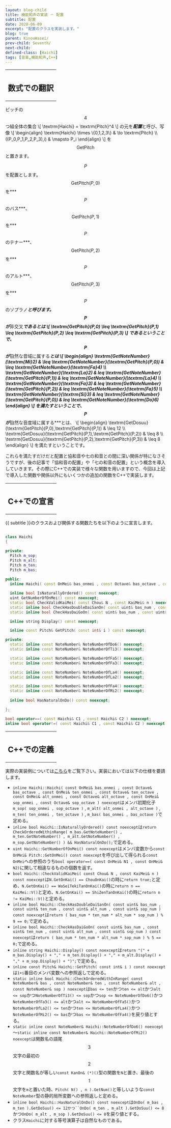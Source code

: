 ```yaml
---
layout: blog-child
title: 機能和声の実装 － 配置
subtitle: 配置
date: 2020-06-09
excerpt: "配置のクラスを実装します。"
blog: true
parent: KinouWasei/
prev-child: Seventh/
next-child: 
defined-class: [Haichi]
tags: [音楽,機能和声,C++]
---
```


<table>
  <tr>
    <th>
      <h2>数式での翻訳</h2>
    </th>
  </tr>
</table>

ピッチの$$4$$つ組全体の集合
\\[
\textrm{Haichi} = \textrm{Pitch}^4
\\]
の元を***配置***と呼び、写像
\\[
\begin{align}
\textrm{Haichi} \times \\{0,1,2,3\\} & \to \textrm{Pitch} \\\\\
((P_0,P_1,P_2,P_3),i) & \mapsto P_i
\end{align}
\\]
を$$\textrm{GetPitch}$$と置きます。

$$P$$を配置とします。$$\textrm{GetPitch}(P,0)$$を***$$P$$のバス***、$$\textrm{GetPitch}(P,1)$$を***$$P$$のテナー***、$$\textrm{GetPitch}(P,2)$$を***$$P$$のアルト***、$$\textrm{GetPitch}(P,3)$$を***$$P$$のソプラノ***と呼びます。$$P$$が***非交叉***であるとは
\\[
\textrm{GetPitch}(P,0) \leq \textrm{GetPitch}(P,1) \leq \textrm{GetPitch}(P,2) \leq \textrm{GetPitch}(P,3)
\\]
であるということで、$$P$$が***自然な音域に属する***とは
\\[
\begin{align}
\textrm{GetNoteNumber}(\textrm{Mi}2) & \leq \textrm{GetNoteNumber}(\textrm{GetPitch}(P,0)) & \leq \textrm{GetNoteNumber}(\textrm{Fa}4) \\\\\
\textrm{GetNoteNumber}(\textrm{La}2) & leq \textrm{GetNoteNumber}(\textrm{GetPitch}(P,1)) & leq \textrm{GetNoteNumber}(\textrm{La}4) \\\\\
\textrm{GetNoteNumber}(\textrm{Fa}3) & leq \textrm{GetNoteNumber}(\textrm{GetPitch}(P,2)) & leq \textrm{GetNoteNumber}(\textrm{Fa}5) \\\\\
\textrm{GetNoteNumber}(\textrm{Si}3) & leq \textrm{GetNoteNumber}(\textrm{GetPitch}(P,0)) & leq \textrm{GetNoteNumber}(\textrm{Do}6)
\end{align}
\\]
を満たすということで、$$P$$が***自然な音度域に属する***とは、
\\[
\begin{align}
\textrm{GetDosuu}(\textrm{GetPitch}(P,0),\textrm{GetPitch}(P,1)) & \leq 12 \\\\\
\textrm{GetDosuu}(\textrm{GetPitch}(P,1),\textrm{GetPitch}(P,2)) & \leq 8 \\\\\
\textrm{GetDosuu}(\textrm{GetPitch}(P,2),\textrm{GetPitch}(P,3)) & \leq 8
\end{align}
\\]
を満たすということです。

これらを満たすだけだと配置と協和音や七の和音との間に深い関係が特になさそうですが、後の記事で「協和音の配置」や「七の和音の配置」という概念を導入していきます。その際にC++での実装で様々な関数を用いますので、今回は上記で導入した関数や関係以外にもいくつかの追加の関数をC++で実装します。


<table>
  <tr>
    <th>
      <h2>C++での宣言</h2>
    </th>
  </tr>
</table>

{{ subtitle }}のクラスおよび関係する関数たちを以下のように宣言します。

~~~c++

class Haichi
{

private:
  Pitch m_sop;
  Pitch m_alt;
  Pitch m_ten;
  Pitch m_bas;
  
public:
  inline Haichi( const OnMei& bas_onmei , const Octave& bas_octave , const OnMei& ten_onmei , const Octave& ten_octave , const OnMei& alt_onmei , const Octave& alt_octave , const OnMei& sop_onmei , const Octave& sop_octave ) noexcept;

  inline bool IsNaturallyOrdered() const noexcept;
  uint GetNumberOfOnMei() const noexcept;
  static bool CheckValidKaiMei( const Chou& N , const KaiMei& n ) noexcept;
  static inline bool CheckHasDoubleDaiSanOn( const uint& bas_num , const uint& ten_num , const uint& alt_num , const uint& sop_num ) noexcept;
  static inline bool CheckHasDaiGoOn( const uint& bas_num , const uint& ten_num , const uint& alt_num , const uint& sop_num ) noexcept;

  inline string Display() const noexcept;

  inline const Pitch& GetPitch( const int& i ) const noexcept;

private:
  static inline const NoteNumber& NoteNumberOfDo6() noexcept;
  static inline const NoteNumber& NoteNumberOfTi3() noexcept;

  static inline const NoteNumber& NoteNumberOfFa5() noexcept;
  static inline const NoteNumber& NoteNumberOfFa3() noexcept;

  static inline const NoteNumber& NoteNumberOfLa4() noexcept;
  static inline const NoteNumber& NoteNumberOfLa2() noexcept;

  static inline const NoteNumber& NoteNumberOfFa4() noexcept;
  static inline const NoteNumber& NoteNumberOfMi2() noexcept;
  
  inline bool HasNaturalOnDo() const noexcept;

};

bool operator==( const Haichi& C1 , const Haichi& C2 ) noexcept;
inline bool operator!=( const Haichi& C1 , const Haichi& C2 ) noexcept;

~~~


<table>
  <tr>
    <th>
      <h2>C++での定義</h2>
    </th>
  </tr>
</table>

実際の実装例については[こちら](https://github.com/p-adic/cpp/tree/master/Music/Haichi/)をご覧下さい。実装においては以下の仕様を要請します。
- `inline Haichi::Haichi( const OnMei& bas_onmei , const Octave& bas_octave , const OnMei& ten_onmei , const Octave& ten_octave , const OnMei& alt_onmei , const Octave& alt_octave , const OnMei& sop_onmei , const Octave& sop_octave ) noexcept`はメンバ初期化子`m_sop( sop_onmei , sop_octave )` , `m_alt( alt_onmei , alt_octave )` , `m_ten( ten_onmei , ten_octave )` , `m_bas( bas_onmei , bas_octave )`で定める。
- `inline bool Haichi::IsNaturallyOrdered() const noexcept`は`return CheckOrderedWithinRange( m_bas.GetNoteNumber() , m_ten.GetNoteNumber() , m_alt.GetNoteNumber() , m_sop.GetNoteNumber() ) && HasNaturalOnDo();`で定める。
- `uint Haichi::GetNumberOfOnMei() const noexcept`はメンバ変数から`const OnMei& Pitch::GetOnMei() const noexcept`を呼び出して得られる`const OnMei`への参照のうち`bool operator==( const OnMei& N1 , const OnMei& N2)`に関して相違なるものの個数を返す。
- `bool Haichi::CheckValidKaiMei( const Chou& N , const KaiMei& n ) const noexcept`は`N.GetOnKai() == ChouOnKai()`の時に`return true;`と定め、`N.GetOnKai() == WaSeiTekiTanOnKai()`の時に`return n == KaiMei::V()`と定め、`N.GetOnKai() == ShiZenTanOnKai()`の時に`return n != KaiMei::V()`と定める。
- `inline bool Haichi::CheckHasDoubleDaiSanOn( const uint& bas_num , const uint& ten_num , const uint& alt_num , const uint& sop_num ) const noexcept`は`return ( bas_num * ten_num * alt_num * sop_num ) % 9 == 0;`で定める。
- `inline bool Haichi::CheckHasDaiGoOn( const uint& bas_num , const uint& ten_num , const uint& alt_num , const uint& sop_num ) const noexcept`は`return ( bas_num * ten_num * alt_num * sop_num ) % 5 == 0;`で定める。
- `inline string Haichi::Display() const noexcept`は`return "(" + m_bas.Display() + "," + m_ten.Display() + "," + m_alt.Display() + "," + m_sop.Display() + ")";`で定める。
- `inline const Pitch& Haichi::GetPitch( const int& i ) const noexcept`は`1+i`番目のメンバ変数への参照返しで定める。
- `static inline bool Haichi::CheckOrderedWithInRange( const NoteNumber& bas , const NoteNumber& ten , const NoteNumber& alt , const NoteNumber& sop ) noexcept`は`bas <= ten`かつ`ten <= alt`かつ`alt <= sop`かつ`NoteNumberOfTi3() <= sop`かつ`sop <= NoteNumberOfDo6()`かつ`NoteNumberOfFa3() <= alt`かつ`alt <= NoteNumberOfFa5()`かつ`NoteNumberOfLa2() <= ten`かつ`ten <= NoteNumberOfLa4()`かつ`NoteNumberOfMi2() <= bas`かつ`bas <= NoteNumberOfFa4()`を戻り値とする。
- `static inline const NoteNumber& Haichi::NoteNumberOfDo6() noexcept`～`static inline const NoteNumber& Haichi::NoteNumberOfMi2() noexcept`は関数名の語尾$$3$$文字の最初の$$2$$文字と関数名が等しい`const KanOn& (*)()`型の関数を`N`と置き、最後の$$1$$文字を`m`と置いた時、`Pitch( N() , n ).GetNum()`と等しいような`const NoteNumber`型の静的局所変数への参照返しと定める。
- `inline bool Haichi::HasNaturalOnDo() const noexcept`は`OnDo( m_bas , m_ten ).GetDoSuu() <= 12かつ``OnDo( m_ten , m_alt ).GetDoSuu() <= 8`かつ`OnDo( m_alt , m_sop ).GetDoSuu() <= 8`を戻り値とする。
- クラス`Haichi`に対する等号演算子は自然なものである。
